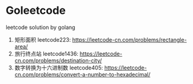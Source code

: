 # Goleetcode
leetcode solution by golang

1. 矩形面积 leetcode223: https://leetcode-cn.com/problems/rectangle-area/
2. 旅行终点站 leetcode1436: https://leetcode-cn.com/problems/destination-city/
3. 数字转换为十六进制数 leetcode405: https://leetcode-cn.com/problems/convert-a-number-to-hexadecimal/
